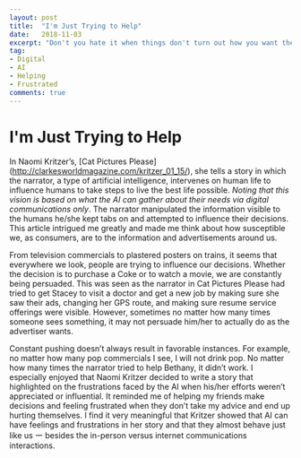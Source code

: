 ```yaml
---
layout: post
title:  "I'm Just Trying to Help"
date:   2018-11-03
excerpt: "Don't you hate it when things don't turn out how you want them to?"
tag:
- Digital
- AI
- Helping
- Frustrated
comments: true
---
```


# I'm Just Trying to Help

In Naomi Kritzer’s, [Cat Pictures Please] (http://clarkesworldmagazine.com/kritzer_01_15/), she tells a story in which the narrator, a type of artificial intelligence, intervenes on human life to influence humans to take steps to live the best life possible. *Noting that this vision is based on what the AI can gather about their needs via digital communications only*. The narrator manipulated the information visible to the humans he/she kept tabs on and attempted to influence their decisions. This article intrigued me greatly and made me think about how susceptible we, as consumers, are to the information and advertisements around us. 

From television commercials to plastered posters on trains, it seems that everywhere we look, people are trying to influence our decisions. Whether the decision is to purchase a Coke or to watch a movie, we are constantly being persuaded. This was seen as the narrator in Cat Pictures Please had tried to get Stacey to visit a doctor and get a new job by making sure she saw their ads, changing her GPS route, and making sure resume service offerings were visible. However, sometimes no matter how many times someone sees something, it may not persuade him/her to actually do as the advertiser wants.

Constant pushing doesn’t always result in favorable instances. For example, no matter how many pop commercials I see, I will not drink pop. No matter how many times the narrator tried to help Bethany, it didn’t work. I especially enjoyed that Naomi Kritzer decided to write a story that highlighted on the frustrations faced by the AI when his/her efforts weren’t appreciated or influential. It reminded me of helping my friends make decisions and feeling frustrated when they don’t take my advice and end up hurting themselves. I find it very meaningful that Kritzer showed that AI can have feelings and frustrations in her story and that they almost behave just like us ー besides the in-person versus internet communications interactions.
